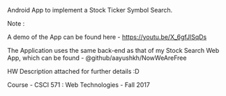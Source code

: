 Android App to implement a Stock Ticker Symbol Search.

Note :

A demo of the App can be found here - 
https://youtu.be/X_6gfJlSqDs

The Application uses the same back-end as that of my Stock Search Web App, which can be found - 
@github/aayushkh/NowWeAreFree

HW Description attached for further details :D 

Course - CSCI 571 : Web Technologies - Fall 2017
